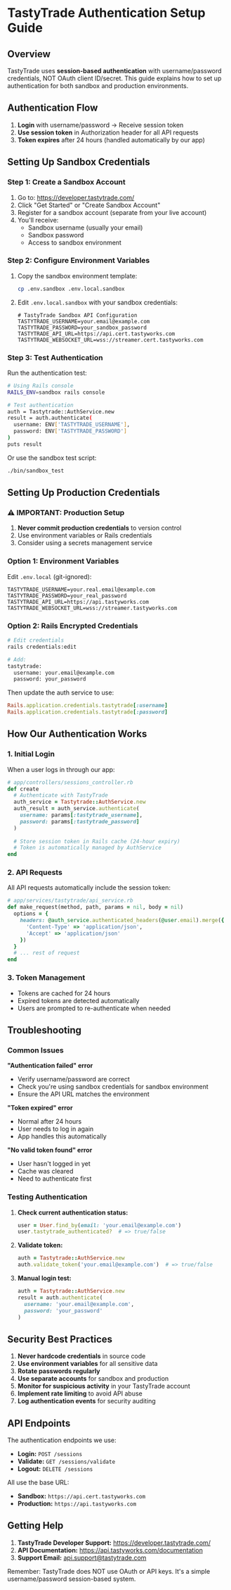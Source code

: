 # TastyTrade Authentication Setup Guide

## Overview

TastyTrade uses **session-based authentication** with username/password credentials, NOT OAuth client ID/secret. This guide explains how to set up authentication for both sandbox and production environments.

## Authentication Flow

1. **Login** with username/password → Receive session token
2. **Use session token** in Authorization header for all API requests
3. **Token expires** after 24 hours (handled automatically by our app)

## Setting Up Sandbox Credentials

### Step 1: Create a Sandbox Account

1. Go to: https://developer.tastytrade.com/
2. Click "Get Started" or "Create Sandbox Account"
3. Register for a sandbox account (separate from your live account)
4. You'll receive:
   - Sandbox username (usually your email)
   - Sandbox password
   - Access to sandbox environment

### Step 2: Configure Environment Variables

1. Copy the sandbox environment template:
   ```bash
   cp .env.sandbox .env.local.sandbox
   ```

2. Edit `.env.local.sandbox` with your sandbox credentials:
   ```env
   # TastyTrade Sandbox API Configuration 
   TASTYTRADE_USERNAME=your.email@example.com
   TASTYTRADE_PASSWORD=your_sandbox_password
   TASTYTRADE_API_URL=https://api.cert.tastyworks.com
   TASTYTRADE_WEBSOCKET_URL=wss://streamer.cert.tastyworks.com
   ```

### Step 3: Test Authentication

Run the authentication test:

```bash
# Using Rails console
RAILS_ENV=sandbox rails console

# Test authentication
auth = Tastytrade::AuthService.new
result = auth.authenticate(
  username: ENV['TASTYTRADE_USERNAME'],
  password: ENV['TASTYTRADE_PASSWORD']
)
puts result
```

Or use the sandbox test script:
```bash
./bin/sandbox_test
```

## Setting Up Production Credentials

### ⚠️ IMPORTANT: Production Setup

1. **Never commit production credentials** to version control
2. Use environment variables or Rails credentials
3. Consider using a secrets management service

### Option 1: Environment Variables

Edit `.env.local` (git-ignored):
```env
TASTYTRADE_USERNAME=your.real.email@example.com
TASTYTRADE_PASSWORD=your_real_password
TASTYTRADE_API_URL=https://api.tastyworks.com
TASTYTRADE_WEBSOCKET_URL=wss://streamer.tastyworks.com
```

### Option 2: Rails Encrypted Credentials

```bash
# Edit credentials
rails credentials:edit

# Add:
tastytrade:
  username: your.email@example.com
  password: your_password
```

Then update the auth service to use:
```ruby
Rails.application.credentials.tastytrade[:username]
Rails.application.credentials.tastytrade[:password]
```

## How Our Authentication Works

### 1. Initial Login
When a user logs in through our app:

```ruby
# app/controllers/sessions_controller.rb
def create
  # Authenticate with TastyTrade
  auth_service = Tastytrade::AuthService.new
  auth_result = auth_service.authenticate(
    username: params[:tastytrade_username],
    password: params[:tastytrade_password]
  )
  
  # Store session token in Rails cache (24-hour expiry)
  # Token is automatically managed by AuthService
end
```

### 2. API Requests
All API requests automatically include the session token:

```ruby
# app/services/tastytrade/api_service.rb
def make_request(method, path, params = nil, body = nil)
  options = {
    headers: @auth_service.authenticated_headers(@user.email).merge({
      'Content-Type' => 'application/json',
      'Accept' => 'application/json'
    })
  }
  # ... rest of request
end
```

### 3. Token Management
- Tokens are cached for 24 hours
- Expired tokens are detected automatically
- Users are prompted to re-authenticate when needed

## Troubleshooting

### Common Issues

**"Authentication failed" error**
- Verify username/password are correct
- Check you're using sandbox credentials for sandbox environment
- Ensure the API URL matches the environment

**"Token expired" error**
- Normal after 24 hours
- User needs to log in again
- App handles this automatically

**"No valid token found" error**
- User hasn't logged in yet
- Cache was cleared
- Need to authenticate first

### Testing Authentication

1. **Check current authentication status:**
   ```ruby
   user = User.find_by(email: 'your.email@example.com')
   user.tastytrade_authenticated?  # => true/false
   ```

2. **Validate token:**
   ```ruby
   auth = Tastytrade::AuthService.new
   auth.validate_token('your.email@example.com')  # => true/false
   ```

3. **Manual login test:**
   ```ruby
   auth = Tastytrade::AuthService.new
   result = auth.authenticate(
     username: 'your.email@example.com',
     password: 'your_password'
   )
   ```

## Security Best Practices

1. **Never hardcode credentials** in source code
2. **Use environment variables** for all sensitive data
3. **Rotate passwords regularly**
4. **Use separate accounts** for sandbox and production
5. **Monitor for suspicious activity** in your TastyTrade account
6. **Implement rate limiting** to avoid API abuse
7. **Log authentication events** for security auditing

## API Endpoints

The authentication endpoints we use:

- **Login:** `POST /sessions`
- **Validate:** `GET /sessions/validate`
- **Logout:** `DELETE /sessions`

All use the base URL:
- **Sandbox:** `https://api.cert.tastyworks.com`
- **Production:** `https://api.tastyworks.com`

## Getting Help

1. **TastyTrade Developer Support:** https://developer.tastytrade.com/
2. **API Documentation:** https://api.tastyworks.com/documentation
3. **Support Email:** api.support@tastytrade.com

Remember: TastyTrade does NOT use OAuth or API keys. It's a simple username/password session-based system.